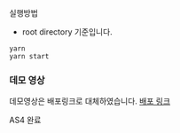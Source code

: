 실행방법

- root directory 기준입니다.

```
yarn
yarn start
```

### 데모 영상

데모영상은 배포링크로 대체하였습니다.
[배포 링크]()

AS4 완료
